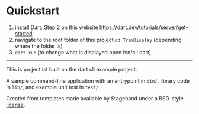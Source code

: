 # Quickstart
1. install Dart: Step 2 on this website https://dart.dev/tutorials/server/get-started
2. navigate to the root folder of this project `cd TramDisplay` (depending where the folder is)
3. `dart run` (to change what is displayed open bin/cli.dart) 

---

This is project ist built on the dart cli example project:

A sample command-line application with an entrypoint in `bin/`, library code
in `lib/`, and example unit test in `test/`.

Created from templates made available by Stagehand under a BSD-style
[license](https://github.com/dart-lang/stagehand/blob/master/LICENSE).
